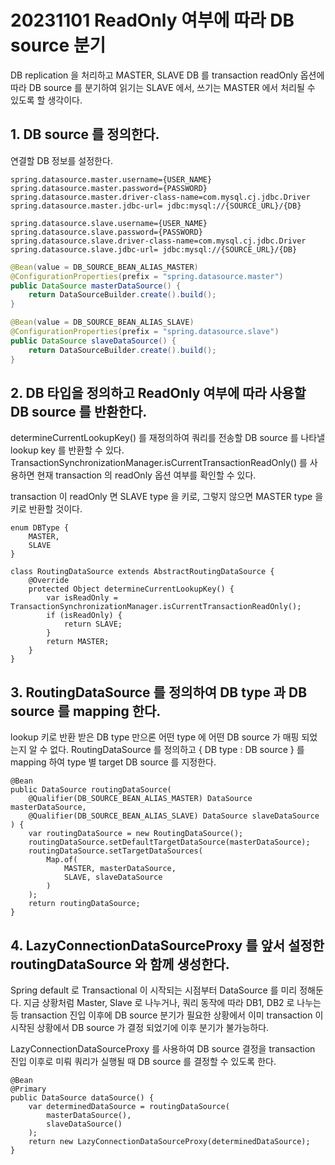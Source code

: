 # 20231101 ReadOnly 여부에 따라 DB source 분기

DB replication 을 처리하고 MASTER, SLAVE DB 를 transaction readOnly 옵션에 따라 DB source 를 분기하여 읽기는 SLAVE 에서, 쓰기는 MASTER 에서 처리될 수 있도록 할 생각이다.

## 1. DB source 를 정의한다.

연결할 DB 정보를 설정한다.

```
spring.datasource.master.username={USER_NAME}
spring.datasource.master.password={PASSWORD}
spring.datasource.master.driver-class-name=com.mysql.cj.jdbc.Driver
spring.datasource.master.jdbc-url= jdbc:mysql://{SOURCE_URL}/{DB}

spring.datasource.slave.username={USER_NAME}
spring.datasource.slave.password={PASSWORD}
spring.datasource.slave.driver-class-name=com.mysql.cj.jdbc.Driver
spring.datasource.slave.jdbc-url= jdbc:mysql://{SOURCE_URL}/{DB}
```

``` java
@Bean(value = DB_SOURCE_BEAN_ALIAS_MASTER)
@ConfigurationProperties(prefix = "spring.datasource.master")
public DataSource masterDataSource() {
    return DataSourceBuilder.create().build();
}

@Bean(value = DB_SOURCE_BEAN_ALIAS_SLAVE)
@ConfigurationProperties(prefix = "spring.datasource.slave")
public DataSource slaveDataSource() {
    return DataSourceBuilder.create().build();
}
```

## 2. DB 타입을 정의하고 ReadOnly 여부에 따라 사용할 DB source 를 반환한다.

determineCurrentLookupKey() 를 재정의하여 쿼리를 전송할 DB source 를 나타낼 lookup key 를 반환할 수 있다.
TransactionSynchronizationManager.isCurrentTransactionReadOnly() 를 사용하면 현재 transaction 의 readOnly 옵션 여부를 확인할 수 있다.

transaction 이 readOnly 면 SLAVE type 을 키로, 그렇지 않으면 MASTER type 을 키로 반환할 것이다.

```
enum DBType {
    MASTER,
    SLAVE
}
```

```
class RoutingDataSource extends AbstractRoutingDataSource {
    @Override
    protected Object determineCurrentLookupKey() {
        var isReadOnly = TransactionSynchronizationManager.isCurrentTransactionReadOnly();
        if (isReadOnly) {
            return SLAVE;
        }
        return MASTER;
    }
}
```

## 3. RoutingDataSource 를 정의하여 DB type 과 DB source 를 mapping 한다.

lookup 키로 반환 받은 DB type 만으론 어떤 type 에 어떤 DB source 가 매핑 되었는지 알 수 없다.
RoutingDataSource 를 정의하고 { DB type : DB source } 를 mapping 하여 type 별 target DB source 를 지정한다.

```
@Bean
public DataSource routingDataSource(
    @Qualifier(DB_SOURCE_BEAN_ALIAS_MASTER) DataSource masterDataSource,
    @Qualifier(DB_SOURCE_BEAN_ALIAS_SLAVE) DataSource slaveDataSource
) {
    var routingDataSource = new RoutingDataSource();
    routingDataSource.setDefaultTargetDataSource(masterDataSource);
    routingDataSource.setTargetDataSources(
        Map.of(
            MASTER, masterDataSource,
            SLAVE, slaveDataSource
        )
    );
    return routingDataSource;
}
```

## 4. LazyConnectionDataSourceProxy 를 앞서 설정한 routingDataSource 와 함께 생성한다.

Spring default 로 Transactional 이 시작되는 시점부터 DataSource 를 미리 정해둔다.
지금 상황처럼 Master, Slave 로 나누거나, 쿼리 동작에 따라 DB1, DB2 로 나누는 등 transaction 진입 이후에 DB source 분기가 필요한 상황에서
이미 transaction 이 시작된 상황에서 DB source 가 결정 되었기에 이후 분기가 불가능하다.

LazyConnectionDataSourceProxy 를 사용하여 DB source 결정을 transaction 진입 이후로 미뤄 쿼리가 실행될 때 DB source 를 결정할 수 있도록 한다.

```
@Bean
@Primary
public DataSource dataSource() {
    var determinedDataSource = routingDataSource(
        masterDataSource(),
        slaveDataSource()
    );
    return new LazyConnectionDataSourceProxy(determinedDataSource);
}
```


